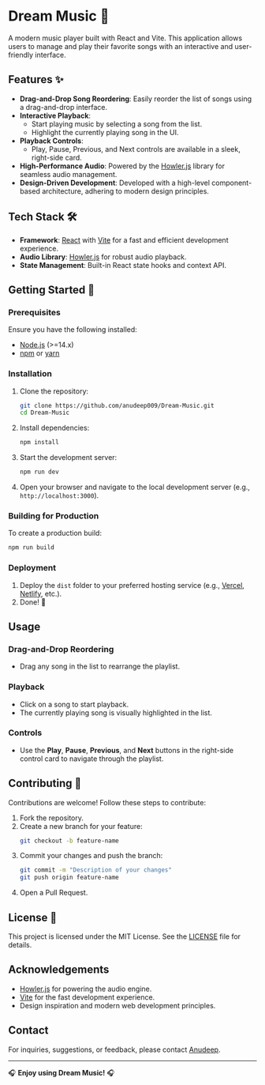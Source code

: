 # Dream Music 🎵

A modern music player built with React and Vite. This application allows users to manage and play their favorite songs with an interactive and user-friendly interface.

## Features ✨

- **Drag-and-Drop Song Reordering**: Easily reorder the list of songs using a drag-and-drop interface.
- **Interactive Playback**:
  - Start playing music by selecting a song from the list.
  - Highlight the currently playing song in the UI.
- **Playback Controls**:
  - Play, Pause, Previous, and Next controls are available in a sleek, right-side card.
- **High-Performance Audio**: Powered by the [Howler.js](https://github.com/goldfire/howler.js) library for seamless audio management.
- **Design-Driven Development**: Developed with a high-level component-based architecture, adhering to modern design principles.

## Tech Stack 🛠️

- **Framework**: [React](https://reactjs.org/) with [Vite](https://vitejs.dev/) for a fast and efficient development experience.
- **Audio Library**: [Howler.js](https://github.com/goldfire/howler.js) for robust audio playback.
- **State Management**: Built-in React state hooks and context API.

## Getting Started 🚀

### Prerequisites

Ensure you have the following installed:
- [Node.js](https://nodejs.org/) (>=14.x)
- [npm](https://www.npmjs.com/) or [yarn](https://yarnpkg.com/)

### Installation

1. Clone the repository:
   ```bash
   git clone https://github.com/anudeep009/Dream-Music.git
   cd Dream-Music
   ```

2. Install dependencies:
   ```bash
   npm install
   ```

3. Start the development server:
   ```bash
   npm run dev
   ```

4. Open your browser and navigate to the local development server (e.g., `http://localhost:3000`).

### Building for Production

To create a production build:
```bash
npm run build
```

### Deployment

1. Deploy the `dist` folder to your preferred hosting service (e.g., [Vercel](https://vercel.com/), [Netlify](https://www.netlify.com/), etc.).
2. Done! 🎉

## Usage

### Drag-and-Drop Reordering
- Drag any song in the list to rearrange the playlist.

### Playback
- Click on a song to start playback.
- The currently playing song is visually highlighted in the list.

### Controls
- Use the **Play**, **Pause**, **Previous**, and **Next** buttons in the right-side control card to navigate through the playlist.

## Contributing 🤝

Contributions are welcome! Follow these steps to contribute:
1. Fork the repository.
2. Create a new branch for your feature:
   ```bash
   git checkout -b feature-name
   ```
3. Commit your changes and push the branch:
   ```bash
   git commit -m "Description of your changes"
   git push origin feature-name
   ```
4. Open a Pull Request.

## License 📜

This project is licensed under the MIT License. See the [LICENSE](LICENSE) file for details.

## Acknowledgements

- [Howler.js](https://github.com/goldfire/howler.js) for powering the audio engine.
- [Vite](https://vitejs.dev/) for the fast development experience.
- Design inspiration and modern web development principles.

## Contact

For inquiries, suggestions, or feedback, please contact [Anudeep](mailto:anudeepavula009.com).

---

🎧 **Enjoy using Dream Music!** 🎧
